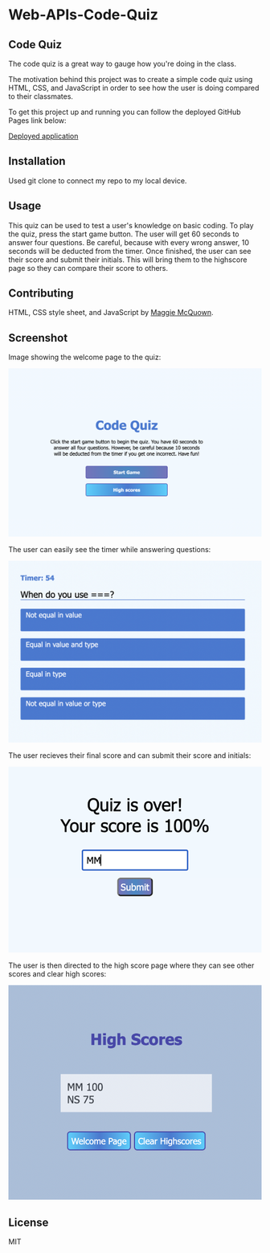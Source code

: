 # Web-APIs-Code-Quiz

## Code Quiz

The code quiz is a great way to gauge how you're doing in the class. 

The motivation behind this project was to create a simple code quiz using HTML, CSS, and JavaScript in order to see how the user is doing compared to their classmates. 

To get this project up and running you can follow the deployed GitHub Pages link below: 

[Deployed application](https://mcquo011.github.io/Web-APIs-Code-Quiz/)

## Installation 

Used git clone to connect my repo to my local device.

## Usage

This quiz can be used to test a user's knowledge on basic coding. To play the quiz, press the start game button. The user will get 60 seconds to answer four questions. Be careful, because with every wrong answer, 10 seconds will be deducted from the timer. Once finished, the user can see their score and submit their initials. This will bring them to the highscore page so they can compare their score to others. 

## Contributing

HTML, CSS style sheet, and JavaScript by [Maggie McQuown](https://github.com/mcquo011).

## Screenshot

Image showing the welcome page to the quiz:

![Alt text for Welome Page](./assets/images/welcome.png?raw=true "Screenshot of welcome page of quiz")

The user can easily see the timer while answering questions: 

![Alt text for questions page](./assets/images/questions.png?raw=true "Screenshot of question")

The user recieves their final score and can submit their score and initials: 

![Alt text for end page](./assets/images/end.png?raw=true "Screenshot of end of quiz")

The user is then directed to the high score page where they can see other scores and clear high scores: 

![Alt text for high scores page](./assets/images/highscore.png?raw=true "Screenshot of highscores")

## License 

MIT